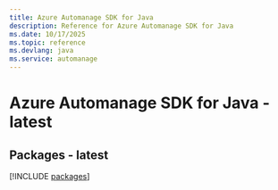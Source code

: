 ```yaml
---
title: Azure Automanage SDK for Java
description: Reference for Azure Automanage SDK for Java
ms.date: 10/17/2025
ms.topic: reference
ms.devlang: java
ms.service: automanage
---
```

# Azure Automanage SDK for Java - latest
## Packages - latest
[!INCLUDE [packages](automanage-index.md)]